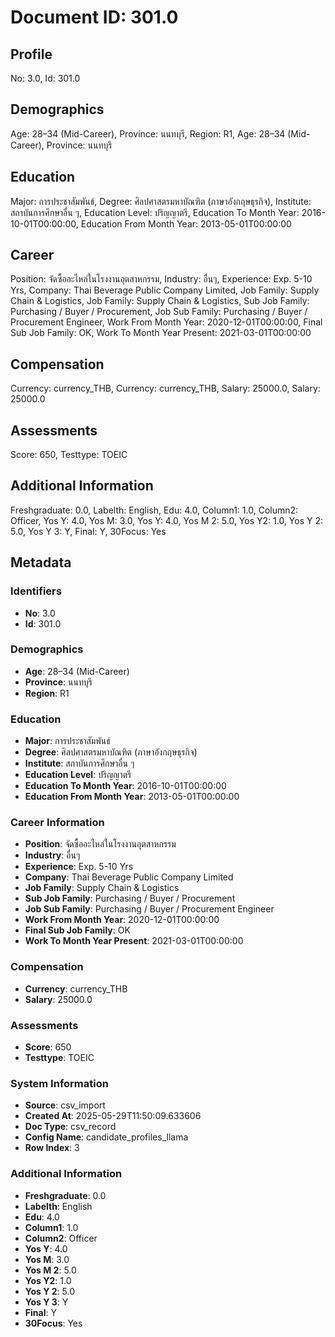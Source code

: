 # Document ID: 301.0

## Profile

No: 3.0, Id: 301.0

## Demographics

Age: 28–34   (Mid-Career), Province: นนทบุรี, Region: R1, Age: 28–34   (Mid-Career), Province: นนทบุรี

## Education

Major: การประชาสัมพันธ์, Degree: ศิลปศาสตรมหาบัณฑิต (ภาษาอังกฤษธุรกิจ), Institute: สถาบันการศึกษาอื่น ๆ, Education Level: ปริญญาตรี, Education To Month Year: 2016-10-01T00:00:00, Education From Month Year: 2013-05-01T00:00:00

## Career

Position: จัดซื้ออะไหล่ในโรงงานอุตสาหกรรม, Industry: อื่นๆ, Experience: Exp. 5-10 Yrs, Company: Thai Beverage Public Company Limited, Job Family: Supply Chain & Logistics, Job Family: Supply Chain & Logistics, Sub Job Family: Purchasing / Buyer / Procurement, Job Sub Family: Purchasing / Buyer / Procurement Engineer, Work From Month Year: 2020-12-01T00:00:00, Final Sub Job Family: OK, Work To Month Year Present: 2021-03-01T00:00:00

## Compensation

Currency: currency_THB, Currency: currency_THB, Salary: 25000.0, Salary: 25000.0

## Assessments

Score: 650, Testtype: TOEIC

## Additional Information

Freshgraduate: 0.0, Labelth: English, Edu: 4.0, Column1: 1.0, Column2: Officer, Yos Y: 4.0, Yos M: 3.0, Yos Y: 4.0, Yos M 2: 5.0, Yos Y2: 1.0, Yos Y 2: 5.0, Yos Y 3: Y, Final: Y, 30Focus: Yes

## Metadata

### Identifiers

- **No**: 3.0
- **Id**: 301.0

### Demographics

- **Age**: 28–34   (Mid-Career)
- **Province**: นนทบุรี
- **Region**: R1

### Education

- **Major**: การประชาสัมพันธ์
- **Degree**: ศิลปศาสตรมหาบัณฑิต (ภาษาอังกฤษธุรกิจ)
- **Institute**: สถาบันการศึกษาอื่น ๆ
- **Education Level**: ปริญญาตรี
- **Education To Month Year**: 2016-10-01T00:00:00
- **Education From Month Year**: 2013-05-01T00:00:00

### Career Information

- **Position**: จัดซื้ออะไหล่ในโรงงานอุตสาหกรรม
- **Industry**: อื่นๆ
- **Experience**: Exp. 5-10 Yrs
- **Company**: Thai Beverage Public Company Limited
- **Job Family**: Supply Chain & Logistics
- **Sub Job Family**: Purchasing / Buyer / Procurement
- **Job Sub Family**: Purchasing / Buyer / Procurement Engineer
- **Work From Month Year**: 2020-12-01T00:00:00
- **Final Sub Job Family**: OK
- **Work To Month Year Present**: 2021-03-01T00:00:00

### Compensation

- **Currency**: currency_THB
- **Salary**: 25000.0

### Assessments

- **Score**: 650
- **Testtype**: TOEIC

### System Information

- **Source**: csv_import
- **Created At**: 2025-05-29T11:50:09.633606
- **Doc Type**: csv_record
- **Config Name**: candidate_profiles_llama
- **Row Index**: 3

### Additional Information

- **Freshgraduate**: 0.0
- **Labelth**: English
- **Edu**: 4.0
- **Column1**: 1.0
- **Column2**: Officer
- **Yos Y**: 4.0
- **Yos M**: 3.0
- **Yos M 2**: 5.0
- **Yos Y2**: 1.0
- **Yos Y 2**: 5.0
- **Yos Y 3**: Y
- **Final**: Y
- **30Focus**: Yes
